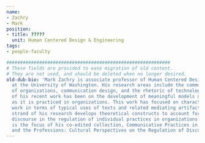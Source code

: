 ```yaml
---
name:
- Zachry
- Mark
position:
- title: ?????
  unit: Human Centered Design & Engineering
tags:
- people-faculty

############################################################
# These fields are provided to ease migration of old content.
# They are not used, and should be deleted when no longer desired.
old-dub-bio: 'Mark Zachry is associate professor of Human Centered Design & Engineering
  at the University of Washington. His research areas include the communicative practices
  of organizations, communication design, and the rhetoric of technology. A focus
  of his recent work has been on the development of meaningful models of communication
  as it is practiced in organizations. This work has focused on characterizing knowledge
  work in terms of typical uses of texts and related mediating artifacts. A related
  strand of his research develops theoretical constructs to account for the uses of
  discourse in the regulation of individual practices in organizations. This project
  is the focus of his co-edited collection, Communicative Practices in Workplaces
  and the Professions: Cultural Perspectives on the Regulation of Discourse and Organizations.  '
---
```

